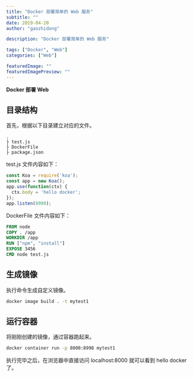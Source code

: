 ```yaml
---
title: "Docker 部署简单的 Web 服务"
subtitle: ""
date: 2019-04-20
author: "gaozhidong"

description: "Docker 部署简单的 Web 服务"

tags: ["Docker", "Web"]
categories: ["Web"]

featuredImage: ""
featuredImagePreview: ""
---
```


**Docker 部署 Web**
<!--more-->
## 目录结构

首先，根据以下目录建立对应的文件。

```text
.
├ test.js
├ DockerFile
├ package.json
```

test.js 文件内容如下：

```js
const Koa = require('koa');
const app = new Koa();
app.use(function(ctx) {
  ctx.body = 'hello docker';
});
app.listen(8998);
```

DockerFile 文件内容如下：

```dockerfile
FROM node
COPY . /app
WORKDIR /app
RUN ["npm", "install"]
EXPOSE 3456
CMD node test.js
```

## 生成镜像

执行命令生成自定义镜像。

```sh
docker image build . -t mytest1
```

## 运行容器

将刚刚创建的镜像，通过容器跑起来。

```sh
docker container run -p 8000:8998 mytest1
```

执行完毕之后，在浏览器中直接访问 localhost:8000 就可以看到 hello docker 了。